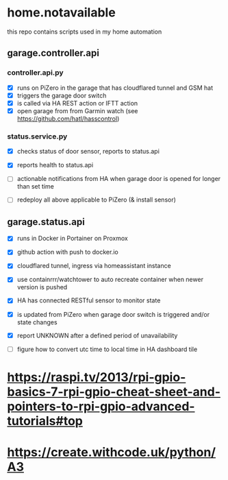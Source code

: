 # home.notavailable

this repo contains scripts used in my home automation

## garage.controller.api

### controller.api.py
- [x] runs on PiZero in the garage that has cloudflared tunnel and GSM hat
- [x] triggers the garage door switch
- [x] is called via HA REST action or IFTT action
- [x] open garage from from Garmin watch (see https://github.com/hatl/hasscontrol)

### status.service.py
- [x] checks status of door sensor, reports to status.api
- [x] reports health to status.api
- [ ] actionable notifications from HA when garage door is opened for longer than set time

- [ ] redeploy all above applicable to PiZero (& install sensor)

## garage.status.api
- [x] runs in Docker in Portainer on Proxmox
- [x] github action with push to docker.io
- [x] cloudflared tunnel, ingress via homeassistant instance
- [x] use containrrr/watchtower to auto recreate container when newer version is pushed
- [x] HA has connected RESTful sensor to monitor state
- [x] is updated from PiZero when garage door switch is triggered and/or state changes
- [x] report UNKNOWN after a defined period of unavailability
- [ ] figure how to convert utc time to local time in HA dashboard tile


# https://raspi.tv/2013/rpi-gpio-basics-7-rpi-gpio-cheat-sheet-and-pointers-to-rpi-gpio-advanced-tutorials#top
# https://create.withcode.uk/python/A3
